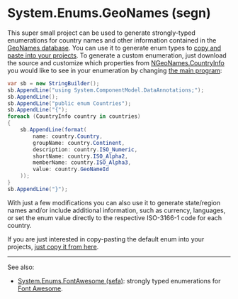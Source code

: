 <h1><b>S</b>ystem.<b>E</b>nums.<b>G</b>eo<b>N</b>ames (segn)</h1>

This super small project can be used to generate strongly-typed enumerations for country names and other information contained in the [GeoNames database](http://www.geonames.org/). You can use it to generate enum types to [copy and paste into your projects](https://github.com/cesarsouza/segn/blob/master/src/Countries.cs). To generate a custom enumeration, just download the source and customize which properties from [NGeoNames.CountryInfo](https://github.com/RobThree/NGeoNames/blob/master/NGeoNames/Entities/CountryInfo.cs) you would like to see in your enumeration by changing [the main program](https://github.com/cesarsouza/segn/blob/d131525cc921deb06d01af06bcc84e519fb96111/src/Program.cs#L27-L36):


```csharp
var sb = new StringBuilder();
sb.AppendLine("using System.ComponentModel.DataAnnotations;");
sb.AppendLine();
sb.AppendLine("public enum Countries");
sb.AppendLine("{");
foreach (CountryInfo country in countries)
{
    sb.AppendLine(format(
        name: country.Country,
        groupName: country.Continent,
        description: country.ISO_Numeric,
        shortName: country.ISO_Alpha2,
        memberName: country.ISO_Alpha3,
        value: country.GeoNameId
    ));
}
sb.AppendLine("}");
```

With just a few modifications you can also use it to generate state/region names and/or include additional information, such as currency, languages, or set the enum value directly to the respective ISO-3166-1 code for each country.

If you are just interested in copy-pasting the default enum into your projects, [just copy it from here](https://github.com/cesarsouza/segn/blob/master/src/Countries.cs).

-----

See also:
 - [System.Enums.FontAwesome (sefa)](https://github.com/cesarsouza/sefa): strongly typed enumerations for [Font Awesome](https://fontawesome.com/).
